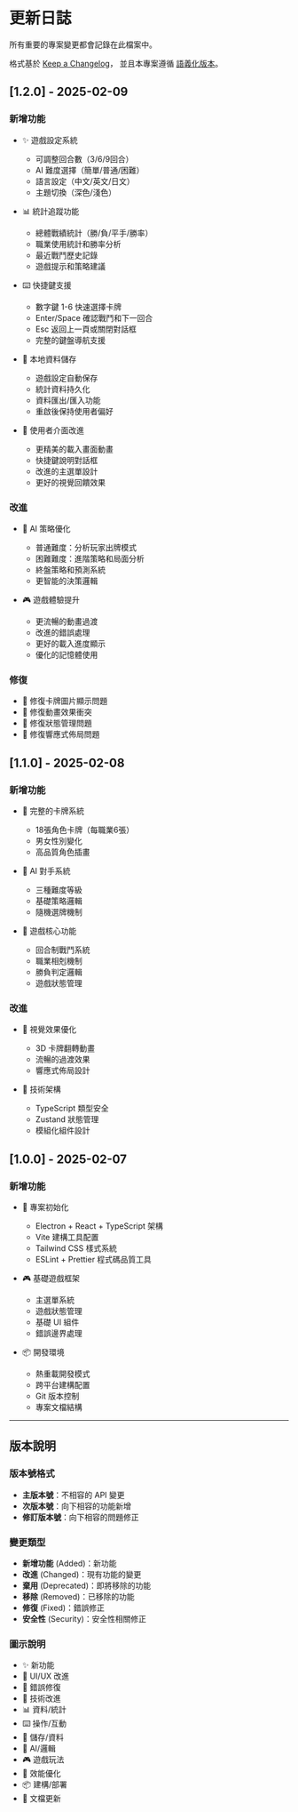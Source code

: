 # 更新日誌

所有重要的專案變更都會記錄在此檔案中。

格式基於 [Keep a Changelog](https://keepachangelog.com/zh-TW/1.0.0/)，
並且本專案遵循 [語義化版本](https://semver.org/lang/zh-TW/)。

## [1.2.0] - 2025-02-09

### 新增功能
- ✨ 遊戲設定系統
  - 可調整回合數（3/6/9回合）
  - AI 難度選擇（簡單/普通/困難）
  - 語言設定（中文/英文/日文）
  - 主題切換（深色/淺色）

- 📊 統計追蹤功能
  - 總體戰績統計（勝/負/平手/勝率）
  - 職業使用統計和勝率分析
  - 最近戰鬥歷史記錄
  - 遊戲提示和策略建議

- ⌨️ 快捷鍵支援
  - 數字鍵 1-6 快速選擇卡牌
  - Enter/Space 確認戰鬥和下一回合
  - Esc 返回上一頁或關閉對話框
  - 完整的鍵盤導航支援

- 💾 本地資料儲存
  - 遊戲設定自動保存
  - 統計資料持久化
  - 資料匯出/匯入功能
  - 重啟後保持使用者偏好

- 🎨 使用者介面改進
  - 更精美的載入畫面動畫
  - 快捷鍵說明對話框
  - 改進的主選單設計
  - 更好的視覺回饋效果

### 改進
- 🧠 AI 策略優化
  - 普通難度：分析玩家出牌模式
  - 困難難度：進階策略和局面分析
  - 終盤策略和預測系統
  - 更智能的決策邏輯

- 🎮 遊戲體驗提升
  - 更流暢的動畫過渡
  - 改進的錯誤處理
  - 更好的載入進度顯示
  - 優化的記憶體使用

### 修復
- 🐛 修復卡牌圖片顯示問題
- 🐛 修復動畫效果衝突
- 🐛 修復狀態管理問題
- 🐛 修復響應式佈局問題

## [1.1.0] - 2025-02-08

### 新增功能
- 🎴 完整的卡牌系統
  - 18張角色卡牌（每職業6張）
  - 男女性別變化
  - 高品質角色插畫

- 🤖 AI 對手系統
  - 三種難度等級
  - 基礎策略邏輯
  - 隨機選牌機制

- 🎯 遊戲核心功能
  - 回合制戰鬥系統
  - 職業相剋機制
  - 勝負判定邏輯
  - 遊戲狀態管理

### 改進
- 🎨 視覺效果優化
  - 3D 卡牌翻轉動畫
  - 流暢的過渡效果
  - 響應式佈局設計

- 🔧 技術架構
  - TypeScript 類型安全
  - Zustand 狀態管理
  - 模組化組件設計

## [1.0.0] - 2025-02-07

### 新增功能
- 🚀 專案初始化
  - Electron + React + TypeScript 架構
  - Vite 建構工具配置
  - Tailwind CSS 樣式系統
  - ESLint + Prettier 程式碼品質工具

- 🎮 基礎遊戲框架
  - 主選單系統
  - 遊戲狀態管理
  - 基礎 UI 組件
  - 錯誤邊界處理

- 📦 開發環境
  - 熱重載開發模式
  - 跨平台建構配置
  - Git 版本控制
  - 專案文檔結構

---

## 版本說明

### 版本號格式
- **主版本號**：不相容的 API 變更
- **次版本號**：向下相容的功能新增
- **修訂版本號**：向下相容的問題修正

### 變更類型
- **新增功能** (Added)：新功能
- **改進** (Changed)：現有功能的變更
- **棄用** (Deprecated)：即將移除的功能
- **移除** (Removed)：已移除的功能
- **修復** (Fixed)：錯誤修正
- **安全性** (Security)：安全性相關修正

### 圖示說明
- ✨ 新功能
- 🎨 UI/UX 改進
- 🐛 錯誤修復
- 🔧 技術改進
- 📊 資料/統計
- ⌨️ 操作/互動
- 💾 儲存/資料
- 🧠 AI/邏輯
- 🎮 遊戲玩法
- 🚀 效能優化
- 📦 建構/部署
- 📝 文檔更新